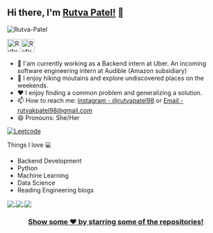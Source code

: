
## Hi there, I'm [Rutva Patel!](https://www.linkedin.com/in/rutvapatel98/) 👋

<p align="left"> <img src="https://komarev.com/ghpvc/?username=Ujjval-Patel &label=Views&color=brightgreen&style=plastic" alt="Rutva-Patel" /> </p>

<a href="https://www.linkedin.com/in/rutvapatel98/">
  <img align="left" alt="Rutva's Linkedin" width="30px" src="https://cdn-icons-png.flaticon.com/512/174/174857.png" />
</a>
<a href="https://github.com/rutvapatel98">
  <img align="left" alt="Rutva's Github" width="30px" src="https://cdn.jsdelivr.net/npm/simple-icons@v3/icons/github.svg" />
</a>

<br/>
<br/>



- :briefcase: I'am currently working as a Backend intern at Uber. An incoming software engineering intern at Audible (Amazon subsidiary)
- 🌱 I enjoy hiking moutains and explore undiscovered places on the weekends. 
- ❤️ I enjoy finding a common problem and generalizing a solution. 
- 📫 How to reach me: [Instagram - @rutvapatel98](https://www.instagram.com/rutvapatel98/) or [Email - rutvakpatel98@gmail.com](mailto:rutvakpatel98@gmail.com)
- 😄 Pronouns: She/Her

[![Leetcode](https://img.shields.io/badge/Leetcode-1417-orange)](https://leetcode.com/rpat98/)&nbsp;&nbsp;&nbsp;&nbsp;


<!-- <a href="https://github.com/rutvapatel98">
  <img align="center" src="https://github-readme-stats.vercel.app/api/top-langs/?username=rutvapatel98&theme=light&hide_langs_below=1" />
</a>
 -->
 
Things I love  💻 
 
- Backend Development
- Python 
- Machine Learning
- Data Science
- Reading Engineering blogs


<a href="https://github.com/rutvapatel98/Auto-scaling-real-time-face-recognition">
  <img align="center" src="https://github-readme-stats.vercel.app/api/pin/?username=rutvapatel98&repo=Auto-scaling-real-time-face-recognition&theme=light" />

<a href="https://github.com/rutvapatel98/Extending-Minibase-to-support-RDBMS-functionalities">
  <img align="center" src="https://github-readme-stats.vercel.app/api/pin/?username=rutvapatel98&repo=Extending-Minibase-to-support-RDBMS-functionalities&theme=light" />
  
<a href="https://github.com/rutvapatel98/Visualization-of-Autonomous-Car-Differential-Evolutionary-Algorithm">
<img align="center" src="https://github-readme-stats.vercel.app/api/pin/?username=rutvapatel98&repo=Visualization-of-Autonomous-Car-Differential-Evolutionary-Algorithm&theme=light" />
  
<div align="center">

### Show some ❤️ by starring some of the repositories!

</div>

